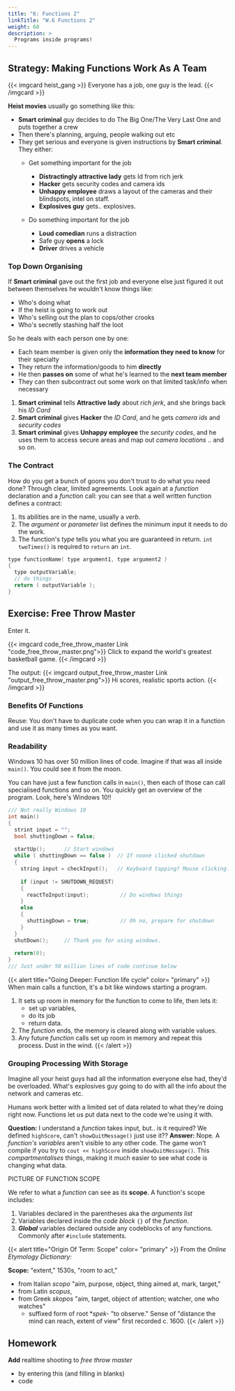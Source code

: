 ```yaml
---
title: "6: Functions 2"
linkTitle: "W.6 Functions 2"
weight: 60
description: >
  Programs inside programs!
---
```


## Strategy: Making Functions Work As A Team

{{< imgcard heist_gang >}}
Everyone has a job, one guy is the lead.
{{< /imgcard >}}

**Heist movies** usually go something like this:
* **Smart criminal** guy decides to do The Big One/The Very Last One and puts together a crew
* Then there's planning, arguing, people walking out etc
* They get serious and everyone is given instructions by **Smart criminal**. They either:
  * Get something important for the job
    * **Distractingly attractive lady** gets Id from rich jerk
    * **Hacker** gets security codes and camera ids
    * **Unhappy employee** draws a layout of the cameras and their blindspots, intel on staff.
    * **Explosives guy** gets.. explosives.
  
  * Do something important for the job
    * **Loud comedian** runs a distraction
    * Safe guy **opens** a lock
    * **Driver** drives a vehicle

### Top Down Organising

If **Smart criminal** gave out the first job and everyone else just figured it out between themselves he wouldn't know things like:
* Who's doing what
* If the heist is going to work out
* Who's selling out the plan to cops/other crooks
* Who's secretly stashing half the loot

So he deals with each person one by one:
* Each team member is given only the **information they need to know** for their specialty
* They return the information/goods to him **directly**
* He then **passes on** some of what he's learned to the **next team member**
* They can then subcontract out some work on that limited task/info when necessary

1. **Smart criminal** tells **Attractive lady** about _rich jerk_, and she brings back his _ID Card_
2. **Smart criminal** gives **Hacker** the _ID Card_, and he gets _camera ids_ and _security codes_
3. **Smart criminal** gives **Unhappy employee** the _security codes_, and he uses them to access secure areas and map out _camera locations_
.. and so on.

### The Contract

How do you get a bunch of goons you don't trust to do what you need done? Through clear, limited agreements. Look again at a _function_ declaration and a _function_ call: you can see that a well written function defines a contract:
1. Its abilities are in the name, usually a _verb_.
2. The _argument_ or _parameter_ list defines the minimum input it needs to do the work.
3. The function's _type_ tells you what you are guaranteed in return. `int twoTimes()` is required to `return` an `int`.

```cpp
type functionName( type argument1, type argument2 )
{
  type outputVariable;
  // do things
  return ( outputVariable );
}
```

## Exercise: Free Throw Master

Enter it.

{{< imgcard code_free_throw_master Link "code_free_throw_master.png">}}
Click to expand the world's greatest basketball game.
{{< /imgcard >}}

The output:
{{< imgcard output_free_throw_master Link "output_free_throw_master.png">}}
Hi scores, realistic sports action.
{{< /imgcard >}}

### Benefits Of Functions

Reuse: You don't have to duplicate code when you can wrap it in a function and use it as many times as you want.

### Readability

Windows 10 has over 50 million lines of code. Imagine if that was all inside `main()`. You could see it from the moon.

You can have just a few function calls in `main()`, then each of those can call specialised functions and so on. You quickly get an overview of the program. Look, here's Windows 10!!

```cpp
/// Not really Windows 10
int main()
{
  strint input = "";
  bool shuttingDown = false;
  
  startUp();      // Start windows
  while ( shuttingDown == false )  // If noone clicked shutdown
  {
    string input = checkInput();   // Keyboard tapping? Mouse clicking??
    
    if (input != SHUTDOWN_REQUEST) 
    {
      reactToInput(input);          // Do windows things
    }
    else
    {
      shuttingDown = true;          // Oh no, prepare for shutdown
    }
  }
  shutDown();     // Thank you for using windows.
  
  return(0);
}
/// Just under 50 million lines of code continue below

```

{{< alert title="Going Deeper: Function life cycle" color= "primary" >}}
When main calls a function, it's a bit like windows starting a program. 
1. It sets up room in memory for the function to come to life, then lets it:
   * set up variables, 
   * do its job
   * return data. 
2. The _function_ ends, the memory is cleared along with variable values.
3. Any future _function_ calls set up room in memory and repeat this process. Dust in the wind.
{{< /alert >}}

### Grouping Processing With Storage

Imagine all your heist guys had all the information everyone else had, they'd be overloaded. What's explosives guy going to do with all the info about the network and cameras etc. 

Humans work better with a limited set of data related to what they're doing right now. Functions let us put data next to the code we're using it with.

**Question:** I understand a _function_ takes input, but.. is it required? We defined `highScore`, can't `showQuitMessage()` just use it??
**Answer:** Nope. A _function's variables_ aren't visible to any other code. The game won't compile if you try to `cout << highScore` inside `showQuitMessage()`. This _compartmentalises_ things, making it much easier to see what code is changing what data.

PICTURE OF FUNCTION SCOPE

We refer to what a _function_ can see as its **scope**. A function's scope includes:
   1. Variables declared in the parentheses aka the _arguments list_
   2. Variables declared inside the _code block_ `{}` of the _function_.
   3. _**Global**_ variables declared outside any codeblocks of any functions. Commonly after `#include` statements.

{{< alert title="Origin Of Term: Scope" color= "primary" >}}
From the _Online Etymology Dictionary:_

**Scope:** "extent," 1530s, "room to act," 
* from Italian _scopo_ "aim, purpose, object, thing aimed at, mark, target,"  
* from Latin _scopus_,  
* from Greek _skopos_ "aim, target, object of attention; watcher, one who watches" 
  * suffixed form of root *_spek-_ "to observe." Sense of "distance the mind can reach, extent of view" first recorded c. 1600.
{{< /alert >}}

## Homework

**Add** realtime shooting to _free throw master_ 
* by entering this (and filling in blanks)
* code
